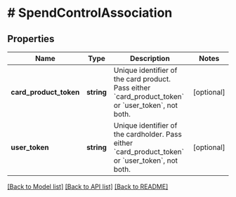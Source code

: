# # SpendControlAssociation

## Properties

Name | Type | Description | Notes
------------ | ------------- | ------------- | -------------
**card_product_token** | **string** | Unique identifier of the card product.  Pass either &#x60;card_product_token&#x60; or &#x60;user_token&#x60;, not both. | [optional]
**user_token** | **string** | Unique identifier of the cardholder.  Pass either &#x60;card_product_token&#x60; or &#x60;user_token&#x60;, not both. | [optional]

[[Back to Model list]](../../README.md#models) [[Back to API list]](../../README.md#endpoints) [[Back to README]](../../README.md)
